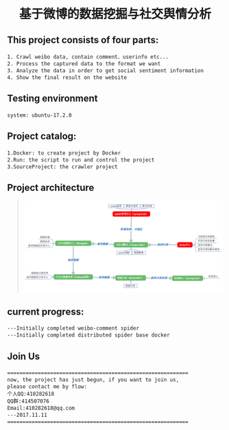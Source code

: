 # <center>基于微博的数据挖掘与社交舆情分析</center>

## This project consists of four parts:
```
1. Crawl weibo data, contain comment、userinfo etc...
2. Process the captured data to the format we want
3. Analyze the data in order to get social sentiment information
4. Show the final result on the website
```

## Testing environment
```
system: ubuntu-17.2.0
```

## Project catalog:
```
1.Docker: to create project by Docker
2.Run: the script to run and control the project
3.SourceProject: the crawler project
```

## Project architecture
> <img src="./GitHub-Info/img/project-architecture.png" />


## current progress:
```
---Initially completed weibo-comment spider
---Initially completed distributed spider base docker
```

## Join Us
```
===========================================================
now, the project has just begun, if you want to join us, 
please contact me by flow:
个人QQ:410282618
QQ群:414507076
Email:410282618@qq.com
---2017.11.11
===========================================================
```
